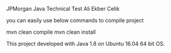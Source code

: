 JPMorgan Java Technical Test
Ali Ekber Celik

you can easily use below commands to compile project

mvn clean compile
mvn clean install

This project developed with Java 1.8 on Ubuntu 16.04 64 bit OS.
